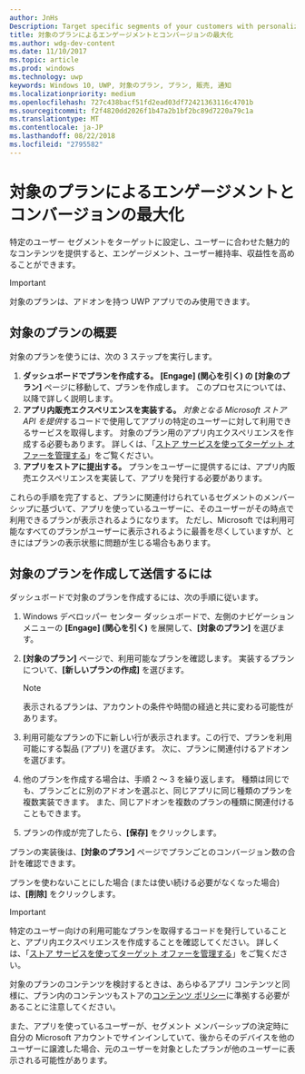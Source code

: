 ```yaml
---
author: JnHs
Description: Target specific segments of your customers with personalized content to increase engagement, retention, and monetization.
title: 対象のプランによるエンゲージメントとコンバージョンの最大化
ms.author: wdg-dev-content
ms.date: 11/10/2017
ms.topic: article
ms.prod: windows
ms.technology: uwp
keywords: Windows 10, UWP, 対象のプラン, プラン, 販売, 通知
ms.localizationpriority: medium
ms.openlocfilehash: 727c438bacf51fd2ead03df72421363116c4701b
ms.sourcegitcommit: f2f4820dd2026f1b47a2b1bf2bc89d7220a79c1a
ms.translationtype: MT
ms.contentlocale: ja-JP
ms.lasthandoff: 08/22/2018
ms.locfileid: "2795582"
---
```

# <a name="use-targeted-offers-to-maximize-engagement-and-conversions"></a>対象のプランによるエンゲージメントとコンバージョンの最大化

特定のユーザー セグメントをターゲットに設定し、ユーザーに合わせた魅力的なコンテンツを提供すると、エンゲージメント、ユーザー維持率、収益性を高めることができます。

> [!IMPORTANT]
> 対象のプランは、アドオンを持つ UWP アプリでのみ使用できます。

## <a name="targeted-offer-overview"></a>対象のプランの概要

対象のプランを使うには、次の 3 ステップを実行します。

1. **ダッシュボードでプランを作成する。** **[Engage] (関心を引く) の [対象のプラン]** ページに移動して、プランを作成します。 このプロセスについては、以降で詳しく説明します。
2. **アプリ内販売エクスペリエンスを実装する。** *対象となる Microsoft ストア API を提供*するコードで使用してアプリの特定のユーザーに対して利用できるサービスを取得します。 対象のプラン用のアプリ内エクスペリエンスを作成する必要もあります。 詳しくは、「[ストア サービスを使ってターゲット オファーを管理する](../monetize/manage-targeted-offers-using-windows-store-services.md)」をご覧ください。
3. **アプリをストアに提出する。** プランをユーザーに提供するには、アプリ内販売エクスペリエンスを実装して、アプリを発行する必要があります。

これらの手順を完了すると、プランに関連付けられているセグメントのメンバーシップに基づいて、アプリを使っているユーザーに、そのユーザーがその時点で利用できるプランが表示されるようになります。 ただし、Microsoft では利用可能なすべてのプランがユーザーに表示されるように最善を尽くしていますが、ときにはプランの表示状態に問題が生じる場合もあります。


## <a name="to-create-and-send-a-targeted-offer"></a>対象のプランを作成して送信するには

ダッシュボードで対象のプランを作成するには、次の手順に従います。

1.  Windows デベロッパー センター ダッシュボードで、左側のナビゲーション メニューの **[Engage] (関心を引く)** を展開して、**[対象のプラン]** を選びます。
2.  **[対象のプラン]** ページで、利用可能なプランを確認します。 実装するプランについて、**[新しいプランの作成]** を選びます。

    > [!NOTE]
    > 表示されるプランは、アカウントの条件や時間の経過と共に変わる可能性があります。

3.  利用可能なプランの下に新しい行が表示されます。この行で、プランを利用可能にする製品 (アプリ) を選びます。 次に、プランに関連付けるアドオンを選びます。
4.  他のプランを作成する場合は、手順 2 ～ 3 を繰り返します。 種類は同じでも、プランごとに別のアドオンを選ぶと、同じアプリに同じ種類のプランを複数実装できます。 また、同じアドオンを複数のプランの種類に関連付けることもできます。
5.  プランの作成が完了したら、**[保存]** をクリックします。

プランの実装後は、**[対象のプラン]** ページでプランごとのコンバージョン数の合計を確認できます。

プランを使わないことにした場合 (または使い続ける必要がなくなった場合) は、**[削除]** をクリックします。

> [!IMPORTANT]
> 特定のユーザー向けの利用可能なプランを取得するコードを発行していることと、アプリ内エクスペリエンスを作成することを確認してください。 詳しくは、「[ストア サービスを使ってターゲット オファーを管理する](../monetize/manage-targeted-offers-using-windows-store-services.md)」をご覧ください。
>
> 対象のプランのコンテンツを検討するときは、あらゆるアプリ コンテンツと同様に、プラン内のコンテンツもストアの[コンテンツ ポリシー](https://docs.microsoft.com/en-us/legal/windows/agreements/store-policies)に準拠する必要があることに注意してください。
>
> また、アプリを使っているユーザーが、セグメント メンバーシップの決定時に自分の Microsoft アカウントでサインインしていて、後からそのデバイスを他のユーザーに譲渡した場合、元のユーザーを対象としたプランが他のユーザーに表示される可能性があります。
